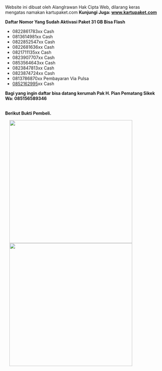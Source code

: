Website ini dibuat oleh AlangIrawan Hak Cipta Web, dilarang keras mengatas
namakan kartupaket.com
<b>Kunjungi Juga: <a href="http://www.kartupaket.com/">www.kartupaket.com</a></b>
<div><b>Daftar Nomor Yang Sudah Aktivasi Paket 31 GB Bisa Flash</b></div>
<div>
  <ul style="text-align: left;">
    <li>0822861783xx Cash</li>
    <li>0813614981xx Cash</li>
    <li>0822852547xx Cash</li>
    <li>0822681636xx Cash</li>
    <li>0821711135xx Cash</li>
    <li>0823907707xx Cash</li>
    <li>0853564643xx Cash</li>
    <li>0823847813xx Cash</li>
    <li>0823874724xx Cash</li>
    <li>0813786870xx Pembayaran Via Pulsa</li><li><a href="tel:085216299507">0852162995</a>xx Cash</li>
  </ul>
</div>
<div>
  <b>Bagi yang ingin daftar bisa datang kerumah Pak H. Pian Pematang Sikek Wa:
    085156589346</b>
</div>
<div><br /></div>

<b>Berikut Bukti Pembeli.&nbsp;</b><br />
<div class="separator" style="clear: both; text-align: left;">
  <b><a href="https://lh3.googleusercontent.com/-mACyTzFsScI/Xq5To_ilTNI/AAAAAAAABlI/8ngi4s99TOAIh7JoQN89UP4clSMfFT1QwCLcBGAsYHQ/s1600/1588482967805161-0.png" style="margin-left: 1em; margin-right: 1em;">
      <img border="0" src="https://lh3.googleusercontent.com/-mACyTzFsScI/Xq5To_ilTNI/AAAAAAAABlI/8ngi4s99TOAIh7JoQN89UP4clSMfFT1QwCLcBGAsYHQ/s1600/1588482967805161-0.png" width="400" />
    </a>
  </b>
</div>
<div class="separator" style="clear: both; text-align: left;">
  <b><a href="https://lh3.googleusercontent.com/-aSByUYkisfE/Xq5TlpsSlII/AAAAAAAABlE/8wPb5oZsYlY_yPEEb2YzLxKb9vIS58TIQCLcBGAsYHQ/s1600/1588482956505265-1.png" style="margin-left: 1em; margin-right: 1em;">
      <img border="0" src="https://lh3.googleusercontent.com/-aSByUYkisfE/Xq5TlpsSlII/AAAAAAAABlE/8wPb5oZsYlY_yPEEb2YzLxKb9vIS58TIQCLcBGAsYHQ/s1600/1588482956505265-1.png" width="400" />
    </a>
  </b>
</div>
